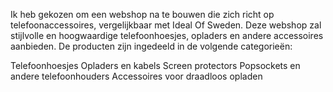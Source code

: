 Ik heb gekozen om een webshop na te bouwen die zich richt op telefoonaccessoires, vergelijkbaar met Ideal Of Sweden. Deze webshop zal stijlvolle en hoogwaardige telefoonhoesjes, opladers en andere accessoires aanbieden. De producten zijn ingedeeld in de volgende categorieën:

Telefoonhoesjes
Opladers en kabels
Screen protectors
Popsockets en andere telefoonhouders
Accessoires voor draadloos opladen
